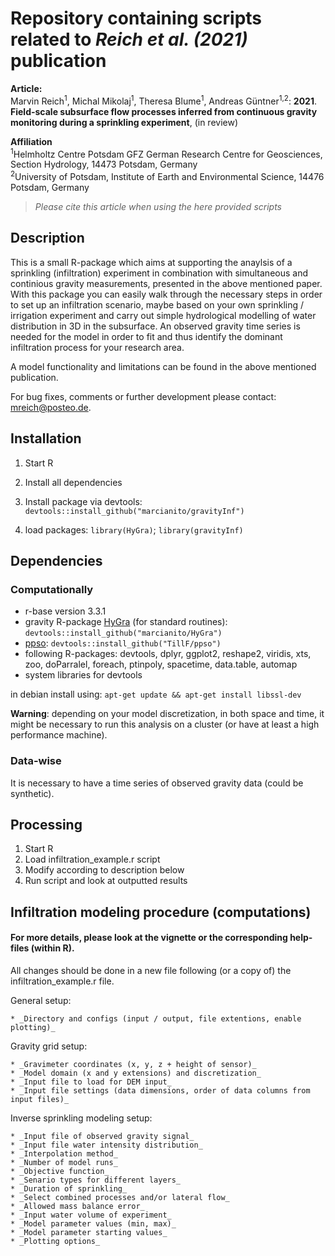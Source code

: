 Repository containing scripts related to _Reich et al. (2021)_ publication
======================================================================
**Article:**  
Marvin Reich<sup>1</sup>, Michal Mikolaj<sup>1</sup>, Theresa Blume<sup>1</sup>, Andreas Güntner<sup>1,2</sup>: **2021**. **Field-scale subsurface flow processes inferred from continuous gravity monitoring during a sprinkling experiment**, (in review)

**Affiliation**  
<sup>1</sup>Helmholtz Centre Potsdam GFZ German Research Centre for Geosciences, Section Hydrology, 14473 Potsdam, Germany  
<sup>2</sup>University of Potsdam, Institute of Earth and Environmental Science, 14476 Potsdam, Germany
> _Please cite this article when using the here provided scripts_

## Description

This is a small R-package which aims at supporting the anaylsis of a sprinkling (infiltration) experiment in
combination with simultaneous and continious gravity measurements, 
presented in the above mentioned paper.
With this package you can easily walk through the necessary steps in order to set up an infiltration scenario,
maybe based on your own sprinkling / irrigation experiment and carry out simple hydrological modelling of water distribution
in 3D in the subsurface.
An observed gravity time series is needed for the model in order to fit and thus identify
the dominant infiltration process for your research area.

A model functionality and limitations can be found in the above mentioned publication.


For bug fixes, comments or further development please contact: mreich@posteo.de.

## Installation

1. Start R

2. Install all dependencies

3. Install package via devtools: 
`devtools::install_github("marcianito/gravityInf")`

4. load packages: 
`library(HyGra)`; 
`library(gravityInf)`

## Dependencies

### Computationally
* r-base version 3.3.1
* gravity R-package [HyGra](http://github.com/marcianito/HyGra) (for standard routines): `devtools::install_github("marcianito/HyGra")`
* [ppso](http://github.com/TillF/ppso): `devtools::install_github("TillF/ppso")`
* following R-packages: devtools, dplyr, ggplot2, reshape2, viridis, xts, zoo, doParralel, foreach, ptinpoly, spacetime, data.table, automap
* system libraries for devtools

in debian install using: 
`apt-get update && apt-get install libssl-dev`

**Warning**: depending on your model discretization, in both space and time, it might be
necessary to run this analysis on a cluster (or have at least a high performance machine).

### Data-wise
It is necessary to have a time series of observed gravity data (could be synthetic).

## Processing

1. Start R
2. Load infiltration_example.r script
3. Modify according to description below
4. Run script and look at outputted results

## Infiltration modeling procedure (computations)
#### For more details, please look at the vignette or the corresponding help-files (within R).

All changes should be done in a new file following (or a copy of) the infiltration_example.r file.

General setup:

	* _Directory and configs (input / output, file extentions, enable plotting)_

Gravity grid setup: 

	* _Gravimeter coordinates (x, y, z + height of sensor)_
	* _Model domain (x and y extensions) and discretization_
	* _Input file to load for DEM input_
	* _Input file settings (data dimensions, order of data columns from input files)_

Inverse sprinkling modeling setup:

	* _Input file of observed gravity signal_
	* _Input file water intensity distribution_
	* _Interpolation method_
	* _Number of model runs_
	* _Objective function_
	* _Senario types for different layers_
	* _Duration of sprinkling_
	* _Select combined processes and/or lateral flow_
	* _Allowed mass balance error_
	* _Input water volume of experiment_
	* _Model parameter values (min, max)_
	* _Model parameter starting values_
	* _Plotting options_

